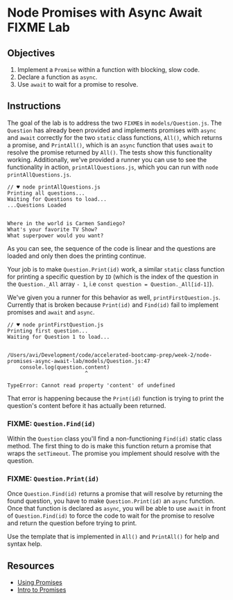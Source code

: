 # Node Promises with Async Await FIXME Lab

## Objectives

1. Implement a `Promise` within a function with blocking, slow code.
2. Declare a function as `async`.
3. Use `await` to wait for a promise to resolve.

## Instructions

The goal of the lab is to address the two `FIXME`s in `models/Question.js`. The `Question` has already been provided and implements promises with `async` and `await` correctly for the two `static` class functions, `All()`, which returns a promise, and `PrintAll()`, which is an `async` function that uses `await` to resolve the promise returned by `All()`. The tests show this functionality working. Additionally, we've provided a runner you can use to see the functionality in action, `printAllQuestions.js`, which you can run with `node printAllQuestions.js`.

```
// ♥ node printAllQuestions.js 
Printing all questions...
Waiting for Questions to load...
...Questions Loaded


Where in the world is Carmen Sandiego?
What's your favorite TV Show?
What superpower would you want?

```

As you can see, the sequence of the code is linear and the questions are loaded and only then does the printing continue.

Your job is to make `Question.Print(id)` work, a similar `static` class function for printing a specific question by `ID` (which is the index of the question in the `Question._All` array `- 1`, i.e `const question = Question._All[id-1]`). 

We've given you a runner for this behavior as well, `printFirstQuestion.js`. Currently that is broken because `Print(id)` and `Find(id)` fail to implement promises and `await` and `async`.

```
// ♥ node printFirstQuestion.js 
Printing first question...
Waiting for Question 1 to load...


/Users/avi/Development/code/accelerated-bootcamp-prep/week-2/node-promises-async-await-lab/models/Question.js:47
    console.log(question.content)
                         ^

TypeError: Cannot read property 'content' of undefined
```

That error is happening because the `Print(id)` function is trying to print the question's content before it has actually been returned.

### FIXME: `Question.Find(id)`

Within the `Question` class you'll find a non-functioning `Find(id)` static class method. The first thing to do is make this function return a promise that wraps the `setTimeout`. The promise you implement should resolve with the question.

### FIXME: `Question.Print(id)`

Once `Question.Find(id)` returns a promise that will resolve by returning the found question, you have to make `Question.Print(id)` an `async` function. Once that function is declared as `async`, you will be able to use `await` in front of `Question.Find(id)` to force the code to wait for the promise to resolve and return the question before trying to print.

Use the template that is implemented in `All()` and `PrintAll()` for help and syntax help.

## Resources

* [Using Promises](https://developer.mozilla.org/en-US/docs/Web/JavaScript/Guide/Using_promises)
* [Intro to Promises](https://developers.google.com/web/fundamentals/primers/promises)
